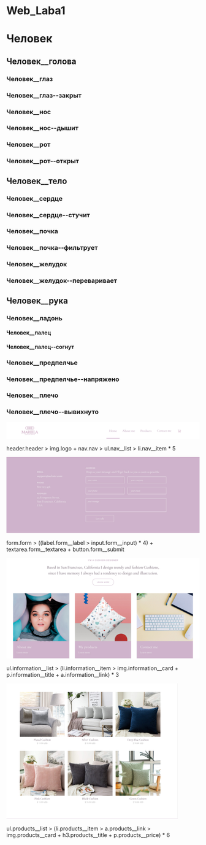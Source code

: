 # Web_Laba1

# Человек

## Человек__голова

### Человек__глаз
### Человек__глаз--закрыт
### Человек__нос
### Человек__нос--дышит
### Человек__рот
### Человек__рот--открыт

## Человек__тело
### Человек__сердце
### Человек__сердце--стучит
### Человек__почка
### Человек__почка--фильтрует
### Человек__желудок
### Человек__желудок--переваривает

## Человек__рука
### Человек__ладонь
#### Человек__палец
#### Человек__палец--согнут
### Человек__предпелчье
### Человек__предпелчье--напряжено
### Человек__плечо
### Человек__плечо--вывихнуто

![header](../img/header.jpg)

header.header > img.logo + nav.nav > ul.nav__list > li.nav__item * 5 

![form](../img/form.jpg)

form.form > ((label.form__label > input.form__input) * 4) + textarea.form__textarea + button.form__submit

![card](../img/card.jpg)

ul.information__list > (li.information__item > img.information__card + p.information__title + a.information__link) * 3

![choice](../img/choice.png)

ul.products__list > (li.products__item > a.products__link > img.products__card + h3.products__title + p.products__price) * 6 



